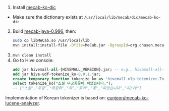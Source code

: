 1. Install [mecab-ko-dic](https://bitbucket.org/eunjeon/mecab-ko-dic)
  - Make sure the dictionary exists at `/usr/local/lib/mecab/dic/mecab-ko-dic`
2. Build [mecab-java-0.996](https://drive.google.com/drive/folders/0B4y35FiV1wh7fjQ5SkJETEJEYzlqcUY4WUlpZmR4dDlJMWI5ZUlXN2xZN2s2b0pqT3hMbTQ), then:
   ```sh
   sudo cp libMeCab.so /usr/local/lib
   mvn install:install-file -Dfile=MeCab.jar -DgroupId=org.chasen.mecab -DartifactId=mecab-java -Dversion=0.996 -Dpackaging=jar
   ```
3. `mvn clean install`
4. Go to Hive console:
   ```sql
   add jar hivemall-all-{HIVEMALL_VERSION}.jar; -- e.g., hivemall-all-0.5.1-incubating-SNAPSHOT.jar
   add jar hive-udf-tokenize_ko-0.0.1.jar;
   create temporary function tokenize_ko as 'hivemall.nlp.tokenizer.TokenizeKoUDF';
   select tokenize_ko("소설 무궁화꽃이 피었습니다.");
   -- ["소설","무궁","무궁화","화","꽃이","꽃","피었습니다","피/VV"]
   ```

Implementation of Korean tokenizer is based on: [eunjeon/mecab-ko-lucene-analyzer](https://bitbucket.org/eunjeon/mecab-ko-lucene-analyzer).